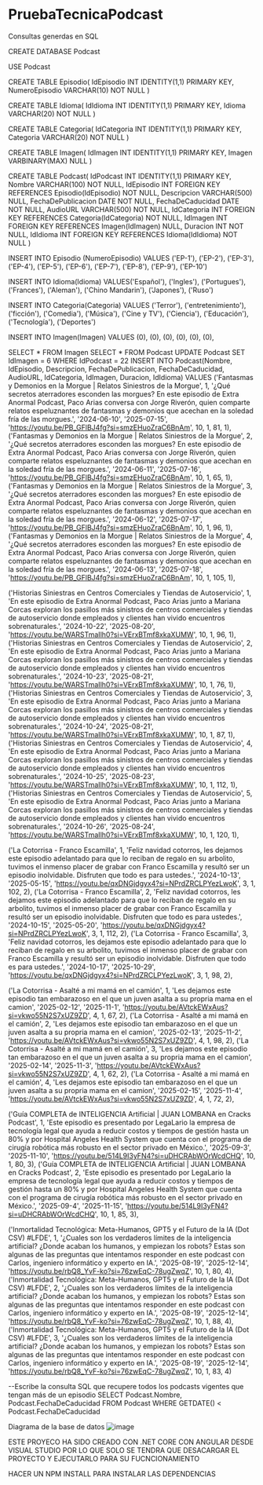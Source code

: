 # PruebaTecnicaPodcast

Consultas generdas en SQL

CREATE DATABASE Podcast

USE Podcast

CREATE TABLE Episodio(
IdEpisodio INT IDENTITY(1,1) PRIMARY KEY,
NumeroEpisodio VARCHAR(10) NOT NULL
)

CREATE TABLE Idioma(
IdIdioma INT IDENTITY(1,1) PRIMARY KEY,
Idioma VARCHAR(20) NOT NULL
)

CREATE TABLE Categoria(
IdCategoria INT IDENTITY(1,1) PRIMARY KEY,
Categoria VARCHAR(20) NOT NULL
)

CREATE TABLE Imagen(
IdImagen INT IDENTITY(1,1) PRIMARY KEY,
Imagen VARBINARY(MAX) NULL
)

CREATE TABLE Podcast(
IdPodcast INT IDENTITY(1,1) PRIMARY KEY,
Nombre VARCHAR(100) NOT NULL,
IdEpisodio INT FOREIGN KEY REFERENCES Episodio(IdEpisodio) NOT NULL,
Descripcion VARCHAR(500) NULL,
FechaDePublicacion DATE NOT NULL,
FechaDeCaducidad DATE NOT NULL,
AudioURL VARCHAR(500) NOT NULL,
IdCategoria INT FOREIGN KEY REFERENCES Categoria(IdCategoria) NOT NULL,
IdImagen INT FOREIGN KEY REFERENCES Imagen(IdImagen) NULL,
Duracion INT NOT NULL,
IdIdioma INT FOREIGN KEY REFERENCES Idioma(IdIdioma) NOT NULL
)



INSERT INTO Episodio (NumeroEpisodio) 
VALUES ('EP-1'),
('EP-2'),
('EP-3'),
('EP-4'),
('EP-5'),
('EP-6'),
('EP-7'),
('EP-8'),
('EP-9'),
('EP-10')

INSERT INTO Idioma(Idioma)
VALUES('Español'),
('Ingles'),
('Portugues'),
('Frances'),
('Aleman'),
('Chino Mandarin'),
('Japones'),
('Ruso')

INSERT INTO Categoria(Categoria)
VALUES
('Terror'),
('entretenimiento'),
('ficción'),
('Comedia'),
('Música'),
('Cine y TV'),
('Ciencia'),
('Educación'),
('Tecnología'),
('Deportes')

INSERT INTO Imagen(Imagen)
VALUES
(0),
(0),
(0),
(0),
(0),
(0),

SELECT * FROM Imagen
SELECT * FROM Podcast
UPDATE Podcast SET IdImagen = 6
WHERE IdPodcast = 22
INSERT INTO Podcast(Nombre, IdEpisodio, Descripcion, FechaDePublicacion, FechaDeCaducidad, 
AudioURL, IdCategoria, IdImagen, Duracion, IdIdioma)
VALUES
('Fantasmas y Demonios en la Morgue | Relatos Siniestros de la Morgue', 1, '¿Qué secretos aterradores esconden las morgues? En este episodio de Extra Anormal Podcast, Paco Arias conversa con 
Jorge Riverón, quien comparte relatos espeluznantes de fantasmas y demonios que acechan en la soledad fría de las morgues.', '2024-06-10', '2025-07-15', 'https://youtu.be/PB_GFlBJ4fg?si=smzEHuoZraC6BnAm', 10, 1, 81, 1),
('Fantasmas y Demonios en la Morgue | Relatos Siniestros de la Morgue', 2, '¿Qué secretos aterradores esconden las morgues? En este episodio de Extra Anormal Podcast, Paco Arias conversa con 
Jorge Riverón, quien comparte relatos espeluznantes de fantasmas y demonios que acechan en la soledad fría de las morgues.', '2024-06-11', '2025-07-16', 'https://youtu.be/PB_GFlBJ4fg?si=smzEHuoZraC6BnAm', 10, 1, 65, 1),
('Fantasmas y Demonios en la Morgue | Relatos Siniestros de la Morgue', 3, '¿Qué secretos aterradores esconden las morgues? En este episodio de Extra Anormal Podcast, Paco Arias conversa con 
Jorge Riverón, quien comparte relatos espeluznantes de fantasmas y demonios que acechan en la soledad fría de las morgues.', '2024-06-12', '2025-07-17', 'https://youtu.be/PB_GFlBJ4fg?si=smzEHuoZraC6BnAm', 10, 1, 96, 1),
('Fantasmas y Demonios en la Morgue | Relatos Siniestros de la Morgue', 4, '¿Qué secretos aterradores esconden las morgues? En este episodio de Extra Anormal Podcast, Paco Arias conversa con 
Jorge Riverón, quien comparte relatos espeluznantes de fantasmas y demonios que acechan en la soledad fría de las morgues.', '2024-06-13', '2025-07-18', 'https://youtu.be/PB_GFlBJ4fg?si=smzEHuoZraC6BnAm', 10, 1, 105, 1),

('Historias Siniestras en Centros Comerciales y Tiendas de Autoservicio', 1, 'En este episodio de Extra Anormal Podcast, Paco Arias junto a Mariana Corcas exploran los pasillos más sinistros de 
centros comerciales y tiendas de autoservicio donde empleados y clientes han vivido encuentros sobrenaturales.', '2024-10-22', '2025-08-20', 'https://youtu.be/WARSTmaIlh0?si=VErxBTmf8xkaXUMW', 10, 1, 96, 1),
('Historias Siniestras en Centros Comerciales y Tiendas de Autoservicio', 2, 'En este episodio de Extra Anormal Podcast, Paco Arias junto a Mariana Corcas exploran los pasillos más sinistros de 
centros comerciales y tiendas de autoservicio donde empleados y clientes han vivido encuentros sobrenaturales.', '2024-10-23', '2025-08-21', 'https://youtu.be/WARSTmaIlh0?si=VErxBTmf8xkaXUMW', 10, 1, 76, 1),
('Historias Siniestras en Centros Comerciales y Tiendas de Autoservicio', 3, 'En este episodio de Extra Anormal Podcast, Paco Arias junto a Mariana Corcas exploran los pasillos más sinistros de 
centros comerciales y tiendas de autoservicio donde empleados y clientes han vivido encuentros sobrenaturales.', '2024-10-24', '2025-08-21', 'https://youtu.be/WARSTmaIlh0?si=VErxBTmf8xkaXUMW', 10, 1, 87, 1),
('Historias Siniestras en Centros Comerciales y Tiendas de Autoservicio', 4, 'En este episodio de Extra Anormal Podcast, Paco Arias junto a Mariana Corcas exploran los pasillos más sinistros de 
centros comerciales y tiendas de autoservicio donde empleados y clientes han vivido encuentros sobrenaturales.', '2024-10-25', '2025-08-23', 'https://youtu.be/WARSTmaIlh0?si=VErxBTmf8xkaXUMW', 10, 1, 112, 1),
('Historias Siniestras en Centros Comerciales y Tiendas de Autoservicio', 5, 'En este episodio de Extra Anormal Podcast, Paco Arias junto a Mariana Corcas exploran los pasillos más sinistros de 
centros comerciales y tiendas de autoservicio donde empleados y clientes han vivido encuentros sobrenaturales.', '2024-10-26', '2025-08-24', 'https://youtu.be/WARSTmaIlh0?si=VErxBTmf8xkaXUMW', 10, 1, 120, 1),

('La Cotorrisa - Franco Escamilla', 1, 'Feliz navidad cotorros, les dejamos este episodio adelantado para que lo reciban de regalo en su arbolito, tuvimos el inmenso placer de grabar con Franco Escamilla y 
resultó ser un episodio inolvidable. Disfruten que todo es para ustedes.', '2024-10-13', '2025-05-15', 'https://youtu.be/qxDNGjdgyx4?si=NPrdZRCLPYezLwoK', 3, 1, 102, 2),
('La Cotorrisa - Franco Escamilla', 2, 'Feliz navidad cotorros, les dejamos este episodio adelantado para que lo reciban de regalo en su arbolito, tuvimos el inmenso placer de grabar con Franco Escamilla y 
resultó ser un episodio inolvidable. Disfruten que todo es para ustedes.', '2024-10-15', '2025-05-20', 'https://youtu.be/qxDNGjdgyx4?si=NPrdZRCLPYezLwoK', 3, 1, 112, 2),
('La Cotorrisa - Franco Escamilla', 3, 'Feliz navidad cotorros, les dejamos este episodio adelantado para que lo reciban de regalo en su arbolito, tuvimos el inmenso placer de grabar con Franco Escamilla y 
resultó ser un episodio inolvidable. Disfruten que todo es para ustedes.', '2024-10-17', '2025-10-29', 'https://youtu.be/qxDNGjdgyx4?si=NPrdZRCLPYezLwoK', 3, 1, 98, 2),

('La Cotorrisa - Asalté a mi mamá en el camión', 1, 'Les dejamos este episodio tan embarazoso en el que un juven asalta a su propria mama en el camion', '2025-02-12', '2025-11-1', 'https://youtu.be/AVtckEWxAus?si=vkwo55N2S7xUZ9ZD', 4, 1, 67, 2),
('La Cotorrisa - Asalté a mi mamá en el camión', 2, 'Les dejamos este episodio tan embarazoso en el que un juven asalta a su propria mama en el camion', '2025-02-13', '2025-11-2', 'https://youtu.be/AVtckEWxAus?si=vkwo55N2S7xUZ9ZD', 4, 1, 98, 2),
('La Cotorrisa - Asalté a mi mamá en el camión', 3, 'Les dejamos este episodio tan embarazoso en el que un juven asalta a su propria mama en el camion', '2025-02-14', '2025-11-3', 'https://youtu.be/AVtckEWxAus?si=vkwo55N2S7xUZ9ZD', 4, 1, 62, 2),
('La Cotorrisa - Asalté a mi mamá en el camión', 4, 'Les dejamos este episodio tan embarazoso en el que un juven asalta a su propria mama en el camion', '2025-02-15', '2025-11-4', 'https://youtu.be/AVtckEWxAus?si=vkwo55N2S7xUZ9ZD', 4, 1, 72, 2),

('Guía COMPLETA de INTELIGENCIA Artificial | JUAN LOMBANA en Cracks Podcast', 1, 'Este episodio es presentado por LegaLario la empresa de tecnología legal que ayuda a reducir costos y tiempos de 
gestión hasta un 80% y por Hospital Angeles Health System que cuenta con  el programa de cirugía robótica más robusto en el sector privado en México.', '2025-09-3', '2025-11-10', 'https://youtu.be/514L9I3yFN4?si=uDHCRAbWOrWcdCHQ', 10, 1, 80, 3),
('Guía COMPLETA de INTELIGENCIA Artificial | JUAN LOMBANA en Cracks Podcast', 2, 'Este episodio es presentado por LegaLario la empresa de tecnología legal que ayuda a reducir costos y tiempos de 
gestión hasta un 80% y por Hospital Angeles Health System que cuenta con  el programa de cirugía robótica más robusto en el sector privado en México.', '2025-09-4', '2025-11-15', 'https://youtu.be/514L9I3yFN4?si=uDHCRAbWOrWcdCHQ', 10, 1, 85, 3),


('Inmortalidad Tecnológica: Meta-Humanos, GPT5 y el Futuro de la IA (Dot CSV) #LFDE', 1, '¿Cuales son los verdaderos límites de la inteligencia artificial? ¿Donde acaban los humanos, y empiezan los robots? 
Estas son algunas de las preguntas que intentamos responder en este podcast con Carlos, ingeniero informático y experto en IA.', '2025-08-19', '2025-12-14', 'https://youtu.be/rbQ8_YvF-ko?si=76zwEqC-78ugZwqZ', 10, 1, 80, 4),
('Inmortalidad Tecnológica: Meta-Humanos, GPT5 y el Futuro de la IA (Dot CSV) #LFDE', 2, '¿Cuales son los verdaderos límites de la inteligencia artificial? ¿Donde acaban los humanos, y empiezan los robots? 
Estas son algunas de las preguntas que intentamos responder en este podcast con Carlos, ingeniero informático y experto en IA.', '2025-08-19', '2025-12-14', 'https://youtu.be/rbQ8_YvF-ko?si=76zwEqC-78ugZwqZ', 10, 1, 88, 4),
('Inmortalidad Tecnológica: Meta-Humanos, GPT5 y el Futuro de la IA (Dot CSV) #LFDE', 3, '¿Cuales son los verdaderos límites de la inteligencia artificial? ¿Donde acaban los humanos, y empiezan los robots? 
Estas son algunas de las preguntas que intentamos responder en este podcast con Carlos, ingeniero informático y experto en IA.', '2025-08-19', '2025-12-14', 'https://youtu.be/rbQ8_YvF-ko?si=76zwEqC-78ugZwqZ', 10, 1, 83, 4)

--Escribe la consulta SQL que recupere todos los podcasts vigentes que tengan más de un episodio
SELECT Podcast.Nombre, Podcast.FechaDeCaducidad FROM Podcast
WHERE GETDATE() < Podcast.FechaDeCaducidad

Diagrama de la base de datos
![image](https://github.com/user-attachments/assets/cce44474-c55d-482e-8343-e8ff5ca54552)


ESTE PROYECO HA SIDO CREADO CON .NET CORE CON ANGULAR DESDE VISUAL STUDIO POR LO QUE SOLO SE TENDRA QUE DESACARGAR EL PROYECTO Y EJECUTARLO PARA SU FUCNCIONAMIENTO

HACER UN NPM INSTALL PARA INSTALAR LAS DEPENDENCIAS
